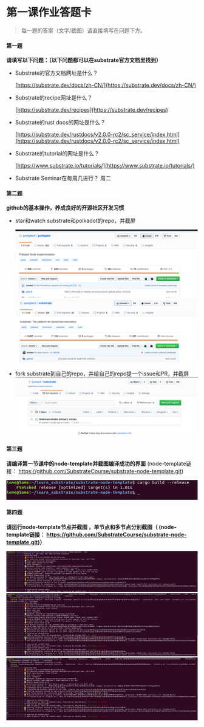 # 第一课作业答题卡

> 每一题的答案（文字/截图）请直接填写在问题下方。

#### 第一题

**请填写以下问题：（以下问题都可以在substrate官方文档里找到）**

- Substrate的官方文档网址是什么？

    [https://substrate.dev/docs/zh-CN/](https://substrate.dev/docs/zh-CN/)

- Substrate的recipe网址是什么？

  [https://substrate.dev/recipes](https://substrate.dev/recipes)

- Substrate的rust docs的网址是什么？

  [https://substrate.dev/rustdocs/v2.0.0-rc2/sc_service/index.html](https://substrate.dev/rustdocs/v2.0.0-rc2/sc_service/index.html)

- Substrate的tutorial的网址是什么？

    [https://www.substrate.io/tutorials/](https://www.substrate.io/tutorials/)  

- Substrate Seminar在每周几进行？
    周二




#### 第二题

**github的基本操作，养成良好的开源社区开发习惯**

- star和watch substrate和polkadot的repo，并截屏

  ![star](./star.png)
  ![watch](./watch.png)

- fork substrate到自己的repo，并给自己的repo提一个issue和PR，并截屏
    ![PR](./pr.png)
    


#### 第三题

**请编译第一节课中的node-template并截图编译成功的界面** (node-template链接： https://github.com/SubstrateCourse/substrate-node-template.git)

![](./success.png)

#### 第四题

**请运行node-template节点并截图 ，单节点和多节点分别截图（ (node-template链接： https://github.com/SubstrateCourse/substrate-node-template.git)）**

![single](./run.png)
![Multi-bob](./bob.png)
![Multi-alice](./alice.png)

